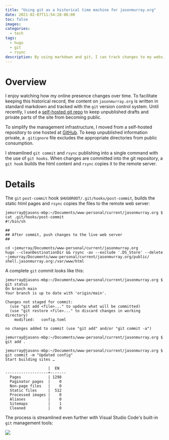 ```yaml
---
title: "Using git as a historical time machine for jasonmurray.org"
date: 2021-02-07T11:54:28-06:00
toc: false
images:
categories:
  - tech
tags: 
  - hugo
  - git
  - rsync
description: By using markdown and git, I can track changes to my website over time.
---
```


# Overview

I enjoy watching how my online presence changes over time.  To facilitate keeping this historical record, the content on `jasonmurray.org` is written in standard markdown and tracked with the `git` version control system.   Until recently, I used a [self-hosted git repo](https://jasonmurray.org/posts/2020/selfhostedgit/) to keep unpublished drafts and private parts of the site from becoming public.  

To simplify the management infrastructure, I moved from a self-hosted repository to one hosted at [GitHub](https://github.com/0xJasonMurray/jasonmurray.org).  To keep unpublished information private, a `.gitignore` file excludes the appropriate directories from public consumption.


I streamlined `git commit` and `rsync` publishing into a single command with the use of `git hooks`.  When changes are committed into the git repository, a `git hook` builds the html content and `rsync` copies it to the remote server.   


# Details

The `git` `post-commit` hook `$HUGOROOT/.git/hooks/post-commit`, builds the static html pages and `rsync` copies the files to the remote web server:

```
jemurray@jasons-mbp:~/Documents/www-personal/current/jasonmurray.org $ cat .git/hooks/post-commit
#!/bin/sh

##
## After commit, push changes to the live web server
##

cd ~jemurray/Documents/www-personal/current/jasonmurray.org
hugo --cleanDestinationDir && rsync -av --exclude '.DS_Store' --delete ~jemurray/Documents/www-personal/current/jasonmurray.org/public/ shell.jasonmurray.org:/var/www/html
```

A complete `git` commit looks like this:

```
jemurray@jasons-mbp:~/Documents/www-personal/current/jasonmurray.org $ git status
On branch main
Your branch is up to date with 'origin/main'.

Changes not staged for commit:
  (use "git add <file>..." to update what will be committed)
  (use "git restore <file>..." to discard changes in working directory)
	modified:   config.toml

no changes added to commit (use "git add" and/or "git commit -a")

jemurray@jasons-mbp:~/Documents/www-personal/current/jasonmurray.org $ git add .

jemurray@jasons-mbp:~/Documents/www-personal/current/jasonmurray.org $ git commit -m "Updated config"
Start building sites …

                   |  EN
-------------------+-------
  Pages            | 1298
  Paginator pages  |    0
  Non-page files   |    0
  Static files     |  512
  Processed images |    0
  Aliases          |    0
  Sitemaps         |    1
  Cleaned          |    0
```


The process is streamlined even further with Visual Studio Code's built-in `git` management tools:

![](/images/2021-02-07-10-11-38.png)